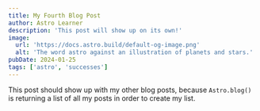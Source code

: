 ```yaml
---
title: My Fourth Blog Post
author: Astro Learner
description: 'This post will show up on its own!'
image:
  url: 'https://docs.astro.build/default-og-image.png'
  alt: 'The word astro against an illustration of planets and stars.'
pubDate: 2024-01-25
tags: ['astro', 'successes']
---
```


This post should show up with my other blog posts, because `Astro.blog()` is returning a list of all my posts in order to create my list.
